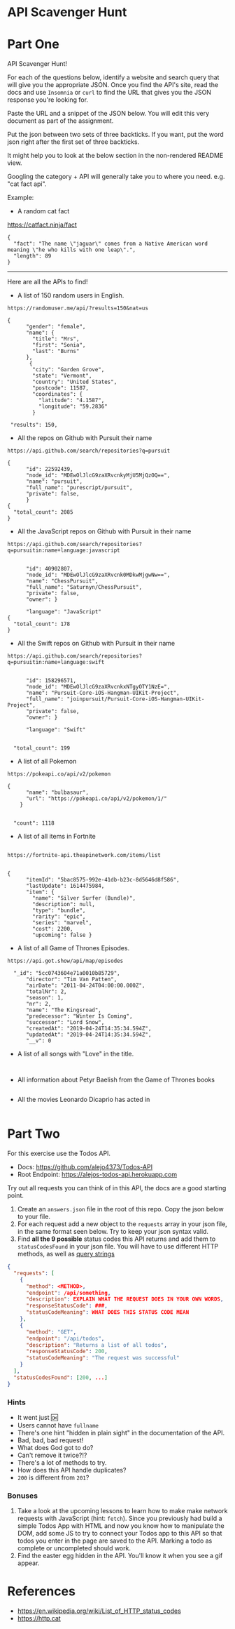 # API Scavenger Hunt

# Part One

API Scavenger Hunt!

For each of the questions below, identify a website and search query that will give you the appropriate JSON. Once you find the API's site, read the docs and use `Insomnia` or `curl` to find the URL that gives you the JSON response you're looking for.

Paste the URL and a snippet of the JSON below. You will edit this very document as part of the assignment.

Put the json between two sets of three backticks. If you want, put the word json right after the first set of three backticks.

It might help you to look at the below section in the non-rendered README view.

Googling the category + API will generally take you to where you need. e.g. "cat fact api".

Example:

- A random cat fact

https://catfact.ninja/fact

```
{
  "fact": "The name \"jaguar\" comes from a Native American word meaning \"he who kills with one leap\".",
  "length": 89
}
```

---



Here are all the APIs to find!

- A list of 150 random users in English.
```
https://randomuser.me/api/?results=150&nat=us

{
      "gender": "female",
      "name": {
        "title": "Mrs",
        "first": "Sonia",
        "last": "Burns"
      },
       {
        "city": "Garden Grove",
        "state": "Vermont",
        "country": "United States",
        "postcode": 11587,
        "coordinates": {
          "latitude": "4.1587",
          "longitude": "59.2836"
        }

 "results": 150,
```

- All the repos on Github with Pursuit their name
```
https://api.github.com/search/repositories?q=pursuit

{
      "id": 22592439,
      "node_id": "MDEwOlJlcG9zaXRvcnkyMjU5MjQzOQ==",
      "name": "pursuit",
      "full_name": "purescript/pursuit",
      "private": false,
      }
{
  "total_count": 2085
}
```


- All the JavaScript repos on Github with Pursuit in their name
```
https://api.github.com/search/repositories?q=pursuitin:name+language:javascript


      "id": 40902807,
      "node_id": "MDEwOlJlcG9zaXRvcnk0MDkwMjgwNw==",
      "name": "ChessPursuit",
      "full_name": "Saturnyn/ChessPursuit",
      "private": false,
      "owner": }

      "language": "JavaScript"
{
  "total_count": 178 
}
```


- All the Swift repos on Github with Pursuit in their name
```
https://api.github.com/search/repositories?q=pursuitin:name+language:swift


      "id": 158296571,
      "node_id": "MDEwOlJlcG9zaXRvcnkxNTgyOTY1NzE=",
      "name": "Pursuit-Core-iOS-Hangman-UIKit-Project",
      "full_name": "joinpursuit/Pursuit-Core-iOS-Hangman-UIKit-Project",
      "private": false,
      "owner": }

      "language": "Swift"


  "total_count": 199
```


- A list of all Pokemon
```
https://pokeapi.co/api/v2/pokemon

{
      "name": "bulbasaur",
      "url": "https://pokeapi.co/api/v2/pokemon/1/"
    }


  "count": 1118
```

- A list of all items in Fortnite
```

https://fortnite-api.theapinetwork.com/items/list


{
      "itemId": "5bac8575-992e-41db-b23c-8d5646d8f586",
      "lastUpdate": 1614475984,
      "item": {
        "name": "Silver Surfer (Bundle)",
        "description": null,
        "type": "bundle",
        "rarity": "epic",
        "series": "marvel",
        "cost": 2200,
        "upcoming": false }
```

- A list of all Game of Thrones Episodes.
```
https://api.got.show/api/map/episodes

  "_id": "5cc0743604e71a0010b85729",
      "director": "Tim Van Patten",
      "airDate": "2011-04-24T04:00:00.000Z",
      "totalNr": 2,
      "season": 1,
      "nr": 2,
      "name": "The Kingsroad",
      "predecessor": "Winter Is Coming",
      "successor": "Lord Snow",
      "createdAt": "2019-04-24T14:35:34.594Z",
      "updatedAt": "2019-04-24T14:35:34.594Z",
      "__v": 0
```

- A list of all songs with "Love" in the title.
```


```


- All information about Petyr Baelish from the Game of Thrones books
```

```


- All the movies Leonardo Dicaprio has acted in
```

```


# Part Two

For this exercise use the Todos API.

- Docs: https://github.com/alejo4373/Todos-API
- Root Endpoint: https://alejos-todos-api.herokuapp.com

Try out all requests you can think of in this API, the docs are a good starting point.


1. Create an `answers.json` file in the root of this repo. Copy the json below to your file.
1. For each request add a new object to the `requests` array in your json file, in the same format seen below. Try to keep your json syntax valid.
1. Find **all the 9 possible** status codes this API returns and add them to `statusCodesFound` in your json file. You will have to use different HTTP methods, as well as [query strings](https://en.wikipedia.org/wiki/Query_string)

```json
{
  "requests": [
    {
      "method": <METHOD>,
      "endpoint": /api/something,
      "description": EXPLAIN WHAT THE REQUEST DOES IN YOUR OWN WORDS,
      "responseStatusCode": ###,
      "statusCodeMeaning": WHAT DOES THIS STATUS CODE MEAN
    },
    {
      "method": "GET",
      "endpoint": "/api/todos",
      "description": "Returns a list of all todos",
      "responseStatusCode": 200,
      "statusCodeMeaning": "The request was successful"
    }
  ],
  "statusCodesFound": [200, ...]
}
```

### Hints

- It went just 🆗
- Users cannot have `fullname`
- There's one hint "hidden in plain sight" in the documentation of the API.
- Bad, bad, bad request!
- What does God got to do?
- Can't remove it twice?!?
- There's a lot of methods to try.
- How does this API handle duplicates?
- `200` is different from `201`?

### Bonuses

1. Take a look at the upcoming lessons to learn how to make make network requests with JavaScript (hint: `fetch`).
   Since you previously had build a simple Todos App with HTML and now you know how to manipulate
   the DOM, add some JS to try to connect your Todos app to this API so that todos you enter in the page
   are saved to the API. Marking a todo as complete or uncompleted should work.
2. Find the easter egg hidden in the API. You'll know it when you see a gif appear.

# References

- https://en.wikipedia.org/wiki/List_of_HTTP_status_codes
- https://http.cat
